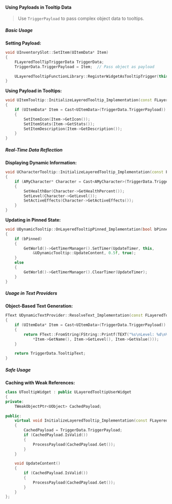 #### Using Payloads in Tooltip Data

> Use `TriggerPayload` to pass complex object data to tooltips.

##### Basic Usage

**Setting Payload:**

```cpp
void UInventorySlot::SetItem(UItemData* Item)
{
    FLayeredToolTipTriggerData TriggerData;
    TriggerData.TriggerPayload = Item;  // Pass object as payload
    
    ULayeredTooltipFunctionLibrary::RegisterWidgetAsTooltipTrigger(this, TriggerData);
}
```

**Using Payload in Tooltips:**

```cpp
void UItemTooltip::InitializeLayeredTooltip_Implementation(const FLayeredToolTipTriggerData& TriggerData)
{
    if (UItemData* Item = Cast<UItemData>(TriggerData.TriggerPayload))
    {
        SetItemIcon(Item->GetIcon());
        SetItemStats(Item->GetStats());
        SetItemDescription(Item->GetDescription());
    }
}
```

##### Real-Time Data Reflection

**Displaying Dynamic Information:**

```cpp
void UCharacterTooltip::InitializeLayeredTooltip_Implementation(const FLayeredToolTipTriggerData& TriggerData)
{
    if (AMyCharacter* Character = Cast<AMyCharacter>(TriggerData.TriggerPayload))
    {
        SetHealthBar(Character->GetHealthPercent());
        SetLevel(Character->GetLevel());
        SetActiveEffects(Character->GetActiveEffects());
    }
}
```

**Updating in Pinned State:**

```cpp
void UDynamicTooltip::OnLayeredTooltipPinned_Implementation(bool bPinned)
{
    if (bPinned)
    {
        GetWorld()->GetTimerManager().SetTimer(UpdateTimer, this, 
            &UDynamicTooltip::UpdateContent, 0.5f, true);
    }
    else
    {
        GetWorld()->GetTimerManager().ClearTimer(UpdateTimer);
    }
}
```

##### Usage in Text Providers

**Object-Based Text Generation:**

```cpp
FText UDynamicTextProvider::ResolveText_Implementation(const FLayeredToolTipTriggerData& TriggerData)
{
    if (UItemData* Item = Cast<UItemData>(TriggerData.TriggerPayload))
    {
        return FText::FromString(FString::Printf(TEXT("%s\nLevel: %d\nValue: %d gold"), 
            *Item->GetName(), Item->GetLevel(), Item->GetValue()));
    }
    
    return TriggerData.TooltipText;
}
```

##### Safe Usage

**Caching with Weak References:**

```cpp
class UTooltipWidget : public ULayeredTooltipUserWidget
{
private:
    TWeakObjectPtr<UObject> CachedPayload;
    
public:
    virtual void InitializeLayeredTooltip_Implementation(const FLayeredToolTipTriggerData& TriggerData) override
    {
        CachedPayload = TriggerData.TriggerPayload;
        if (CachedPayload.IsValid())
        {
            ProcessPayload(CachedPayload.Get());
        }
    }
    
    void UpdateContent()
    {
        if (CachedPayload.IsValid())
        {
            ProcessPayload(CachedPayload.Get());
        }
    }
};
```